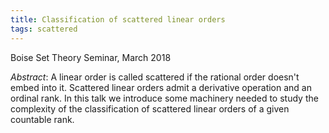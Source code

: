 ```yaml
---
title: Classification of scattered linear orders
tags: scattered
---
```

Boise Set Theory Seminar, March 2018<!--more-->

*Abstract*: A linear order is called scattered if the rational order doesn't embed into it. Scattered linear orders admit a derivative operation and an ordinal rank. In this talk we introduce some machinery needed to study the complexity of the classification of scattered linear orders of a given countable rank.
